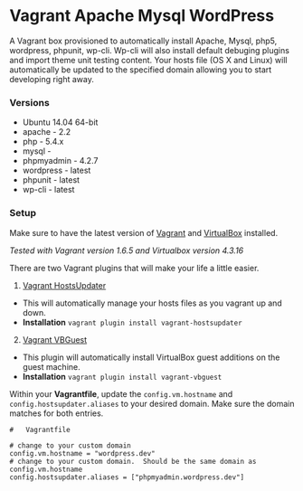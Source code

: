 # Vagrant Apache Mysql WordPress #

A Vagrant box provisioned to automatically install Apache, Mysql, php5, wordpress, phpunit, wp-cli.  Wp-cli will also install default debuging plugins and import theme unit testing content.  Your hosts file (OS X and Linux) will automatically be updated to the specified domain allowing you to start developing right away.

### Versions ###

* Ubuntu 14.04 64-bit
* apache - 2.2
* php - 5.4.x
* mysql - 
* phpmyadmin - 4.2.7
* wordpress - latest
* phpunit - latest
* wp-cli - latest

### Setup ###

Make sure to have the latest version of [Vagrant](http://www.vagrantup.com/) and [VirtualBox](https://www.virtualbox.org/) installed.

*Tested with Vagrant version 1.6.5 and Virtualbox version 4.3.16*

There are two Vagrant plugins that will make your life a little easier.

1. [Vagrant HostsUpdater](https://github.com/cogitatio/vagrant-hostsupdater)
  * This will automatically manage your hosts files as you vagrant up and down.
  * **Installation** `vagrant plugin install vagrant-hostsupdater`
2. [Vagrant VBGuest](https://github.com/dotless-de/vagrant-vbguest)
  * This plugin will automatically install VirtualBox guest additions on the guest machine.
  * **Installation** `vagrant plugin install vagrant-vbguest`

Within your **Vagrantfile**, update the `config.vm.hostname` and `config.hostsupdater.aliases` to your desired domain.  Make sure the domain matches for both entries.

```
#   Vagrantfile

# change to your custom domain
config.vm.hostname = "wordpress.dev" 
# change to your custom domain.  Should be the same domain as config.vm.hostname
config.hostsupdater.aliases = ["phpmyadmin.wordpress.dev"] 
```
